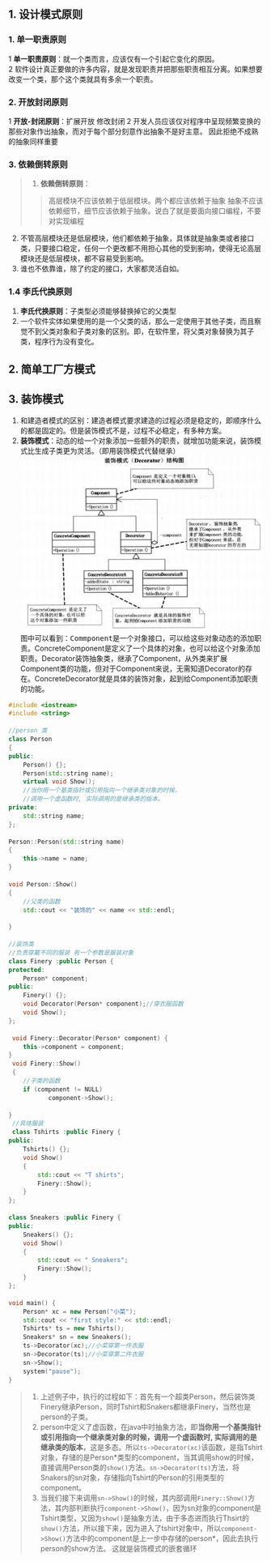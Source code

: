 
##  1. 设计模式原则 

###  1. 单一职责原则
1 **单一职责原则**：就一个类而言，应该仅有一个引起它变化的原因。  
2 软件设计真正要做的许多内容，就是发现职责并把那些职责相互分离。如果想要改变一个类，那个这个类就具有多余一个职责。

###  2. 开放封闭原则
1 **开放-封闭原则**：扩展开放 修改封闭
2 开发人员应该仅对程序中呈现频繁变换的那些对象作出抽象，而对于每个部分刻意作出抽象不是好主意。
因此拒绝不成熟的抽象同样重要

###  3. 依赖倒转原则
>1. **依赖倒转原则**：
 >>高层模块不应该依赖于低层模块。两个都应该依赖于抽象
 >>抽象不应该依赖细节，细节应该依赖于抽象。说白了就是要面向接口编程，不要对实现编程
 2. 不管高层模块还是低层模块，他们都依赖于抽象，具体就是抽象类或者接口类，只要接口稳定，任何一个更改都不用担心其他的受到影响，使得无论高层模块还是低层模块，都不容易受到影响。    
3. 谁也不依靠谁，除了约定的接口，大家都灵活自如。

### 1.4 李氏代换原则
1. **李氏代换原则**：子类型必须能够替换掉它的父类型
2. 一个软件实体如果使用的是一个父类的话，那么一定使用于其他子类，而且察觉不到父类对象和子类对象的区别。即，在软件里，将父类对象替换为其子类，程序行为没有变化。


## 2. 简单工厂方模式

## 3. 装饰模式
1. 和建造者模式的区别：建造者模式要求建造的过程必须是稳定的，即顺序什么的都是固定的。但是装饰模式不是，过程不必稳定，有多种方案。
2. **装饰模式**：动态的给一个对象添加一些额外的职责，就增加功能来说，装饰模式比生成子类更为灵活。（即用装饰模式代替继承）
![装饰模式结构图](./装饰模式结构图.png)
图中可以看到：<kbd>Commponent</kbd>是一个对象接口，可以给这些对象动态的添加职责。ConcreteComponent是定义了一个具体的对象，也可以给这个对象添加职责。Decorator装饰抽象类，继承了Component，从外类来扩展Component类的功能，但对于Component来说，无需知道Decorator的存在。ConcreteDecorator就是具体的装饰对象，起到给Component添加职责的功能。

```C++
#include <iostream>
#include <string>

//person 类
class Person
{
public:
	Person() {};
	Person(std::string name);
	virtual void Show();
	//当你用一个基类指针或引用指向一个继承类对象的时候，
	//调用一个虚函数时, 实际调用的是继承类的版本。
private:
	std::string name;
};

Person::Person(std::string name)
{
	this->name = name;
}

void Person::Show() 
{
    //父类的函数
    std::cout << "装饰的" << name << std::endl;

}

//装饰类
//负责穿戴不同的服装 有一个参数是服装对象
class Finery :public Person {
protected:
	Person* component;
public:
	Finery() {};
    void Decorator(Person* component);//穿衣服函数
	void Show();
};

 void Finery::Decorator(Person* component) {
	this->component = component;
}
 void Finery::Show() 
 {
	//子类的函数
	if (component != NULL)
	       component->Show();

}
 //具体服装
 class Tshirts :public Finery {
public:
	Tshirts() {};
	void Show() 
	{
		std::cout << "T shirts";
		Finery::Show();
	}
};

class Sneakers :public Finery {
public:
	Sneakers() {};
	void Show() 
	{
		std::cout << " Sneakers";
		Finery::Show();	
	}
};

void main() {
    Person* xc = new Person("小菜");
	std::cout << "first style:" << std::endl;
    Tshirts* ts = new Tshirts();
	Sneakers* sn = new Sneakers();
	ts->Decorator(xc);//小菜穿第一件衣服
	sn->Decorator(ts);//小菜穿第二件衣服
	sn->Show();		
	system("pause");
}
```
>  1. 上述例子中，执行的过程如下：首先有一个超类Person，然后装饰类Finery继承Person，同时Tshirt和Snakers都继承Finery，当然也是person的子类。
>  2. person中定义了虚函数，在java中时抽象方法，即**当你用一个基类指针或引用指向一个继承类对象的时候，调用一个虚函数时, 实际调用的是继承类的版本**，这是多态。所以`ts->Decorator(xc)`该函数，是指Tshirt对象，存储的是<kdb>Person*</kbd>类型的component，当其调用show的时候，直接调用Person类的`show()`方法。`sn->Decorator(ts)`方法，将Snakers的sn对象，存储<kdb>指向Tshirt的Person的引用</kbd>类型的component。
>  3. 当我们接下来调用`sn->Show()`的时候，其内部调用`Finery::Show()`方法，其内部判断执行`component->Show()`，因为sn对象的component是Tshirt类型，又因为`show()`是抽象方法，由于多态进而执行Thsirt的`show()`方法，所以接下来，因为进入了tshirt对象中，所以`component->Show()`方法中的component是上一步中存储的person*，因此去执行person的show方法。
这就是装饰模式的嵌套循环

```java

```